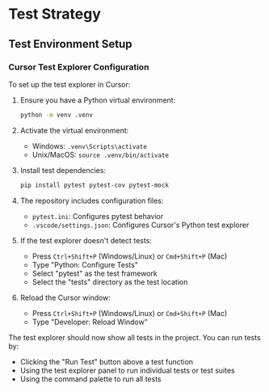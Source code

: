 # Test Strategy

## Test Environment Setup

### Cursor Test Explorer Configuration

To set up the test explorer in Cursor:

1. Ensure you have a Python virtual environment:
   ```bash
   python -m venv .venv
   ```

2. Activate the virtual environment:
   - Windows: `.venv\Scripts\activate`
   - Unix/MacOS: `source .venv/bin/activate`

3. Install test dependencies:
   ```bash
   pip install pytest pytest-cov pytest-mock
   ```

4. The repository includes configuration files:
   - `pytest.ini`: Configures pytest behavior
   - `.vscode/settings.json`: Configures Cursor's Python test explorer

5. If the test explorer doesn't detect tests:
   - Press `Ctrl+Shift+P` (Windows/Linux) or `Cmd+Shift+P` (Mac)
   - Type "Python: Configure Tests"
   - Select "pytest" as the test framework
   - Select the "tests" directory as the test location

6. Reload the Cursor window:
   - Press `Ctrl+Shift+P` (Windows/Linux) or `Cmd+Shift+P` (Mac)
   - Type "Developer: Reload Window"

The test explorer should now show all tests in the project. You can run tests by:
- Clicking the "Run Test" button above a test function
- Using the test explorer panel to run individual tests or test suites
- Using the command palette to run all tests 